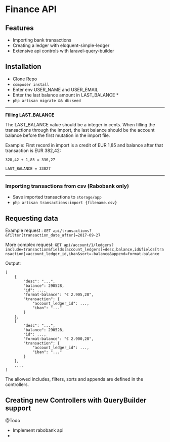 # Finance API

## Features

- Importing bank transactions
- Creating a ledger with eloquent-simple-ledger
- Extensive api controls with laravel-query-builder

## Installation

- Clone Repo
- `composer install`
- Enter env USER_NAME and USER_EMAIL
- Enter the last balance amount in LAST_BALANCE *
- `php artisan migrate && db:seed`

---
**Filling LAST_BALANCE**

The LAST_BALANCE value should be a integer in cents.
When filling the transactions through the import, the last balance should be the account balance before the first mutation in the import file.

Example:
First record in import is a credit of EUR 1,85 and balance after that transaction is EUR 382,42:

```
328,42 + 1,85 = 330,27

LAST_BALANCE = 33027

```

---

### Importing transactions from csv (Rabobank only)

- Save imported transactions to `storage/app`
- `php artisan transactions:import {filename.csv}`

## Requesting data

Example request : `GET api/transactions?&filter[transaction_date_after]=2017-09-27`

More complex request: `GET api/account/1/ledgers?include=transaction&fields[account_ledgers]=desc,balance,id&fields[transaction]=account_ledger_id,iban&sort=-balance&append=format-balance`

Output: 

```
[
    {
        "desc": "...",
        "balance": 290528,
        "id": ...,
        "format-balance": "€ 2.905,28",
        "transaction": {
            "account_ledger_id": ...,
            "iban": "..."
        }
    },
    {
        "desc": "...",
        "balance": 290528,
        "id": ...,
        "format-balance": "€ 2.900,28",
        "transaction": {
            "account_ledger_id": ...,
            "iban": "..."
        }
    },
    ....
]

```
The allowed includes, filters, sorts and appends are defined in the controllers.

## Creating new Controllers with QueryBuilder support


@Todo

- Implement rabobank api
-